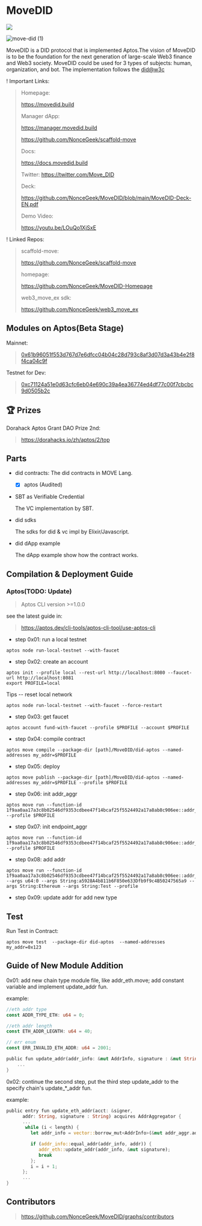 # MoveDID

[![](https://img.shields.io/endpoint?url=https%3A%2F%2Fraw.githubusercontent.com%2Fmovebit%2Fmaterials%2Fmain%2Fshields.json)](https://github.com/NonceGeek/MoveDID/blob/main/MoveDID-Audit-Report.pdf)

![move-did (1)](https://p.ipic.vip/azpoeq.png)

MoveDID is a DID protocol that is implemented Aptos.The vision of MoveDID is to be the foundation for the next generation of large-scale Web3 finance and Web3 society. MoveDID could be used for 3 types of subjects: human, organization, and bot.
The implementation follows the [did@w3c](https://www.w3.org/TR/did-core/)

! Important Links:

> Homepage:
>
> https://movedid.build
>
> Manager dApp:
>
> https://manager.movedid.build
>
> https://github.com/NonceGeek/scaffold-move
>
> Docs:
>
> https://docs.movedid.build
>
> Twitter:
> https://twitter.com/Move_DID
>
> Deck:
>
> https://github.com/NonceGeek/MoveDID/blob/main/MoveDID-Deck-EN.pdf
>
> Demo Video:
>
> https://youtu.be/LOuQo1XjSxE

! Linked Repos:

> scaffold-move:
> 
> https://github.com/NonceGeek/scaffold-move
>
> homepage:
>
> https://github.com/NonceGeek/MoveDID-Homepage
>
> web3_move_ex sdk:
>
> https://github.com/NonceGeek/web3_move_ex

##  Modules on Aptos(Beta Stage)

Mainnet:

> [0x61b96051f553d767d7e6dfcc04b04c28d793c8af3d07d3a43b4e2f8f4ca04c9f](https://explorer.aptoslabs.com/account/0x61b96051f553d767d7e6dfcc04b04c28d793c8af3d07d3a43b4e2f8f4ca04c9f/modules?network=mainnet)

Testnet for Dev: 

> [0xc71124a51e0d63cfc6eb04e690c39a4ea36774ed4df77c00f7cbcbc9d0505b2c](https://explorer.aptoslabs.com/account/0xc71124a51e0d63cfc6eb04e690c39a4ea36774ed4df77c00f7cbcbc9d0505b2c/modules?network=testnet)

## 🏆 Prizes

Dorahack Aptos Grant DAO Prize 2nd: 

> https://dorahacks.io/zh/aptos/2/top

## Parts

* did contracts:
  The did contracts in MOVE Lang.

  * [x] aptos (Audited)

* SBT as Verifiable Credential

  The VC implementation by SBT.

* did sdks

  The sdks for did & vc impl by Elixir/Javascript.
  
* did dApp example
  
  The dApp example show how the contract works.

## Compilation & Deployment Guide

### Aptos(TODO: Update)

> Aptos CLI version >=1.0.0

see the latest guide in:

> https://aptos.dev/cli-tools/aptos-cli-tool/use-aptos-cli

* step 0x01: run a local testnet

```
aptos node run-local-testnet --with-faucet
```

* step 0x02: create an account

```
aptos init --profile local --rest-url http://localhost:8080 --faucet-url http://localhost:8081
export PROFILE=local
```

Tips -- reset local network

```
aptos node run-local-testnet --with-faucet --force-restart
```

* step 0x03: get faucet

```
aptos account fund-with-faucet --profile $PROFILE --account $PROFILE
```

* step 0x04: compile contract

```
aptos move compile --package-dir [path]/MoveDID/did-aptos --named-addresses my_addr=$PROFILE
```

* step 0x05: deploy

```
aptos move publish --package-dir [path]/MoveDID/did-aptos --named-addresses my_addr=$PROFILE --profile $PROFILE
```

* step 0x06: init addr_aggr

```
aptos move run --function-id 1f9aa0aa17a3c8b02546df9353cdbee47f14bcaf25f5524492a17a8ab8c906ee::addr_aggregator::create_addr_aggregator --profile $PROFILE
```

* step 0x07: init endpoint_aggr

```
aptos move run --function-id 1f9aa0aa17a3c8b02546df9353cdbee47f14bcaf25f5524492a17a8ab8c906ee::addr_aggregator::create_endpoint_aggregator --profile $PROFILE
```

* step 0x08: add addr

```
aptos move run --function-id 1f9aa0aa17a3c8b02546df9353cdbee47f14bcaf25f5524492a17a8ab8c906ee::addr_aggregator::add_addr --args u64:0 --args String:a5928A4b811b6F850e633Dfb9f9c4B50247565a9 --args String:Ethereum --args String:Test --profile
```
* step 0x09: update addr for add new type 

## Test

Run Test in Contract: 

```
aptos move test  --package-dir did-aptos  --named-addresses my_addr=0x123
```

## Guide of New Module Addition

0x01: add new chain type module file, like addr_eth.move; add constant variable  and implement update_addr fun.

example: 

```Rust
//eth addr type
const ADDR_TYPE_ETH: u64 = 0;

//eth addr length
const ETH_ADDR_LEGNTH: u64 = 40;

// err enum
const ERR_INVALID_ETH_ADDR: u64 = 2001;

public fun update_addr(addr_info: &mut AddrInfo, signature : &mut String) {
    ...
}
```

0x02: continue the second step, put the third step update_addr to the specify chain's update_*_addr fun.

example: 
```Rust
public entry fun update_eth_addr(acct: &signer,
      addr: String, signature : String) acquires AddrAggregator {
      ...
       while (i < length) {
         let addr_info = vector::borrow_mut<AddrInfo>(&mut addr_aggr.addr_infos, i);

         if (addr_info::equal_addr(addr_info, addr)) {
            addr_eth::update_addr(addr_info, &mut signature);
            break
         };
         i = i + 1;
      };
      ...
}  
```

## Contributors

> https://github.com/NonceGeek/MoveDID/graphs/contributors
